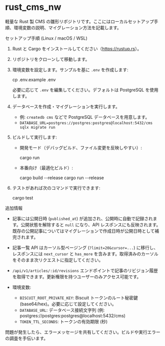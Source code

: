 # rust_cms_nw

軽量な Rust 製 CMS の雛形リポジトリです。ここにはローカルセットアップ手順、環境変数の説明、マイグレーション方法を記載します。

セットアップ手順 (Linux / macOS / WSL)

1. Rust と Cargo をインストールしてください（<https://rustup.rs>）。
2. リポジトリをクローンして移動します。
3. 環境変数を設定します。サンプルを基に `.env` を作成します:

   cp .env.example .env

   必要に応じて `.env` を編集してください。デフォルトは PostgreSQL を使用します。

4. データベースを作成・マイグレーションを実行します。
   - 例: `createdb cms` などで PostgreSQL データベースを用意します。
   - `DATABASE_URL=postgres://postgres:postgres@localhost:5432/cms sqlx migrate run`

5. ビルドして実行します:

    - 開発モード（デバッグビルド、ファイル変更を反映しやすい）:

       cargo run

    - 本番向け（最適化ビルド）:

       cargo build --release
       cargo run --release

6. テストがあれば次のコマンドで実行できます:

   cargo test

追加情報

- 記事には公開日時 (`published_at`) が追加され、公開時に自動で記録されます。公開状態を解除すると `null` になり、API レスポンスにも反映されます。既存の公開記事についてはマイグレーションで作成日時が公開日時として補完されます。
- 記事一覧 API はカーソル型ページング (`?limit=20&cursor=...`) に移行し、レスポンスには `next_cursor` と `has_more` を含みます。取得済みのカーソルをそのまま次リクエストに指定してください。
- `/api/v1/articles/:id/revisions` エンドポイントで記事のリビジョン履歴を取得できます。更新権限を持つユーザーのみアクセス可能です。

- 環境変数:

   - `BISCUIT_ROOT_PRIVATE_KEY`: Biscuit トークンのルート秘密鍵 (base64/hex)。必要に応じて設定してください。
   - `DATABASE_URL`: データベース接続文字列 (例: postgres://postgres:postgres@localhost:5432/cms)
   - `TOKEN_TTL_SECONDS`: トークンの有効期限 (秒)

問題が発生したら、エラーメッセージを共有してください。ビルドや実行エラーの調査を手伝います。

